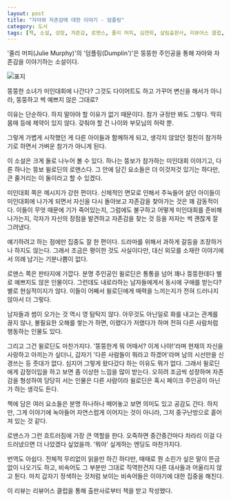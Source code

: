 ```yaml
---
layout: post
title: "자아와 자존감에 대한 이야기 - 덤플링"
category: 도서
tags: [책, 소설, 성장, 자존감, 로맨스, 줄리 머피, 심연희, 살림출판사, 리뷰어스 클럽, 서평]
---
```


'줄리 머피(Julie Murphy)'의
'덤플링(Dumplin')'은
뚱뚱한 주인공을 통해 자아와 자존감을 이야기하는 소설이다.

![표지](https://lh3.googleusercontent.com/xyj_kvPM3XzB9T-KX_IWlz2cuuEH8W59b-Ecu6vnkmlEAK1ABOrpquVF8pyYOu65LkCuzyFyb_XryQ=s480)

뚱뚱한 소녀가 미인대회에 나간다?
그것도 다이어트도 하고 가꾸어 변신을 해서가 아니라,
뚱뚱하고 썩 예쁘지 않은 그대로?

이유는 단순하다.
하지 말아야 할 이유가 없기 때문이다.
참가 규정만 봐도 그렇다.
딱히 몸매 등에 제약이 있지 않다.
갖춰야 할 건 나이와 부모님의 허락 뿐.

그렇게 가볍게 시작했던 게
다른 아이들과 함께하게 되고,
생각지 않았던 절친이 참가하기로 하면서
가벼운 참가가 아니게 된다.

이 소설은 크게 둘로 나누어 볼 수 있다.
하나는 뚱보가 참가하는 미인대회 이야기고,
다른 하나는 뚱보 윌로딘의 로맨스다.
그 안에 담긴 요소들은 더 이것저것 있기는 하다만,
큰 줄거리는 이 둘이라고 할 수 있겠다.

미인대회 쪽은 메시지가 강한 편이다.
신체적인 면모로 인해서 주눅들어 살던 아이들이
미인대회에 나가게 되면서 자신을 다시 돌아보고 자존감을 찾아가는 것은 꽤 감동적이다.
이들이 무엇 때문에 기가 죽어있는지,
그럼에도 불구하고 어떻게 미인대회를 준비해나가는지,
각자가 자신의 장점을 발견하고 자존감을 찾는 것 등을
저자는 썩 괜찮게 잘 그려냈다.

얘기하려고 하는 점에만 집중도 잘 한 편이다.
드라마를 위해서 과하게 갈등을 조장하거나 하지도 않는다.
그래서 조금은 평이한 것도 사실이다만,
대신 외모를 소재란 이야기에서 의례 남기는 기분나쁨이 없다.

로맨스 쪽은 판타지에 가깝다.
분명 주인공인 윌로딘은 통통을 넘어 꽤나 뚱뚱한데다 별로 예쁘지도 않은 인물이다.
그런데도 내로라하는 남자들에게서 동시에 구애를 받는다?
별로 현실적이지가 않다.
이들이 어째서 윌로딘에게 매력을 느끼는지가 전혀 드러나지 않아서 더 그렇다.

남자들과 썸이 오가는 것 역시 영 탐탁지 않다.
아무것도 아닌일로 화를 내고는 관계를 끊지 않나,
불필요한 오해를 쌓는가 하면,
이랬다가 저랬다가 하며 전혀 다른 사람처럼 행동하는 인물도 있다.

그리고 그건 윌로딘도 마찬가지다.
'뚱뚱한게 뭐 어때서? 이게 나야!'라며 현재의 자신을 사랑하고 아끼는가 싶더니,
갑자기 '다른 사람들이 뭐라고 하겠어'라며 남의 시선만을 신경쓰는 등 줏대가 없다.
심지어 그렇게 왔다갔다 하는 이유도 뭐가 없다.
그래서 윌로딘에게 감정이입을 하고 보면 좀 이상한 느낌을 많이 받는다.
오히려 조금씩 성장하며 자존감을 형성하여 당당히 서는 인물은 다른 사람이라
윌로딘은 혹시 페이크 주인공이 아닌가 하는 생각도 든다.

책에 담은 여러 요소들은 분명 하나하나 떼어놓고 보면 의미도 있고 공감도 간다.
하지만, 그게 이야기에 녹아들어 자연스럽게 이어지는 것이 아니라,
그저 중구난방으로 흩어져 있는 것 같다.

로맨스가 그런 흐트러짐에 가장 큰 역할을 한다.
오죽하면 중간중간마다 차라리 이걸 다 드러냈으면 더 나았겠다 싶었을까.
'뭐야' 싶게하는 엔딩도 마찬가지다.

번역도 아쉽다.
전체적 무리없이 읽을만 하긴 하다만,
때때로 뭔 소린가 싶은 말이 뜬금없이 나오기도 하고,
비속어도 그 부분만 그대로 직역한건지 다른 대사들과 어울리지 않고 튄다.
마치 갑자기 정색하는 것처럼 보이는 비속어들은 이야기에 대한 집중을 해친다.



<div class="im im-info">
이 리뷰는 리뷰어스 클럽을 통해 출판사로부터 책을 받고 작성했다.
</div>
